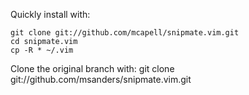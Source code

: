 Quickly install with:

    git clone git://github.com/mcapell/snipmate.vim.git
	cd snipmate.vim
	cp -R * ~/.vim

Clone the original branch with:
	git clone git://github.com/msanders/snipmate.vim.git
